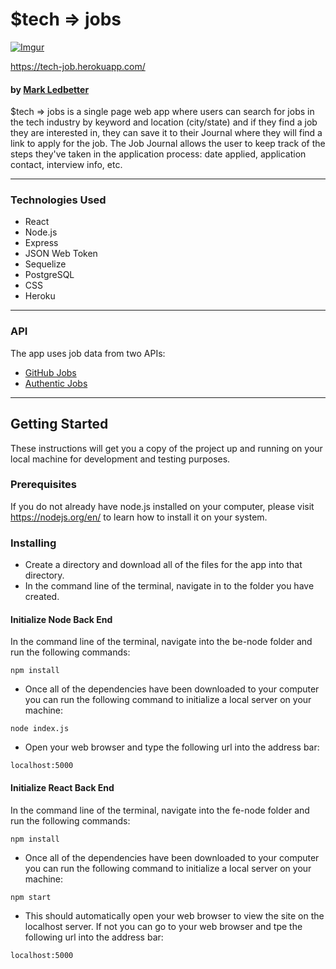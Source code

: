 # $tech => jobs   

[![Imgur](https://i.imgur.com/88xmGhNl.jpg)](https://tech-job.herokuapp.com/)

https://tech-job.herokuapp.com/

#### by [Mark Ledbetter](http://markledbetterdesigns.com/)

$tech => jobs is a single page web app where users can search for jobs in the tech industry by keyword and location (city/state) and if they find a job they are interested in, they can save it to their Journal where they will find a link to apply for the job. The Job Journal allows the user to keep track of the steps they've taken in the application process: date applied, application contact, interview info, etc.  
___
### Technologies Used  

 * React  
 * Node.js  
 * Express  
 * JSON Web Token  
 * Sequelize  
 * PostgreSQL  
 * CSS  
 * Heroku  
___
### API  
The app uses job data from two APIs:
 * [GitHub Jobs](https://jobs.github.com/api)
 * [Authentic Jobs](https://authenticjobs.com/api)
___
## Getting Started
These instructions will get you a copy of the project up and running on your local machine for development and testing purposes.

### Prerequisites
If you do not already have node.js installed on your computer, please visit https://nodejs.org/en/ to learn how to install it on your system.  

### Installing
 * Create a directory and download all of the files for the app into that directory.  
 * In the command line of the terminal, navigate in to the folder you have created.   
#### Initialize Node Back End  
In the command line of the terminal, navigate into the be-node folder and run the following commands:  
```
npm install
```
 * Once all of the dependencies have been downloaded to your computer you can run the following command to initialize a local server on your machine:  
```
node index.js
```
 * Open your web browser and type the following url into the address bar:
```
localhost:5000
```  
#### Initialize React Back End  
In the command line of the terminal, navigate into the fe-node folder and run the following commands:  
```
npm install
```

* Once all of the dependencies have been downloaded to your computer you can run the following command to initialize a local server on your machine:  
 ```
 npm start
 ```
* This should automatically open your web browser to view the site on the localhost server. If not you can go to your web browser and tpe the following url into the address bar:
```
localhost:5000
```
